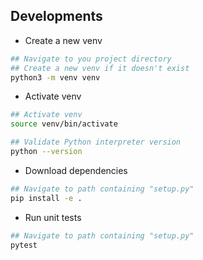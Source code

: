 ## Developments

- Create a new venv
``` zsh
## Navigate to you project directory
## Create a new venv if it doesn't exist
python3 -m venv venv 
```


- Activate venv
``` zsh
## Activate venv
source venv/bin/activate

## Validate Python interpreter version
python --version
```

- Download dependencies
``` zsh
## Navigate to path containing "setup.py"
pip install -e .
```

- Run unit tests
``` zsh
## Navigate to path containing "setup.py"
pytest
```



